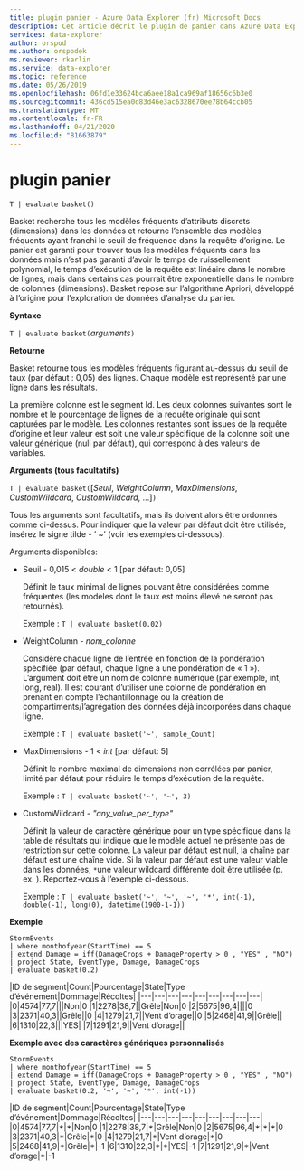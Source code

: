 ```yaml
---
title: plugin panier - Azure Data Explorer (fr) Microsoft Docs
description: Cet article décrit le plugin de panier dans Azure Data Explorer.
services: data-explorer
author: orspod
ms.author: orspodek
ms.reviewer: rkarlin
ms.service: data-explorer
ms.topic: reference
ms.date: 05/26/2019
ms.openlocfilehash: 06fd1e33624bca6aee18a1ca969af18656c6b3e0
ms.sourcegitcommit: 436cd515ea0d83d46e3ac6328670ee78b64ccb05
ms.translationtype: MT
ms.contentlocale: fr-FR
ms.lasthandoff: 04/21/2020
ms.locfileid: "81663879"
---
```

# <a name="basket-plugin"></a>plugin panier

```kusto
T | evaluate basket()
```

Basket recherche tous les modèles fréquents d’attributs discrets (dimensions) dans les données et retourne l’ensemble des modèles fréquents ayant franchi le seuil de fréquence dans la requête d’origine. Le panier est garanti pour trouver tous les modèles fréquents dans les données mais n’est pas garanti d’avoir le temps de ruissellement polynomial, le temps d’exécution de la requête est linéaire dans le nombre de lignes, mais dans certains cas pourrait être exponentielle dans le nombre de colonnes (dimensions). Basket repose sur l’algorithme Apriori, développé à l’origine pour l’exploration de données d’analyse du panier.

**Syntaxe**

`T | evaluate basket(`*arguments*`)`

**Retourne**

Basket retourne tous les modèles fréquents figurant au-dessus du seuil de taux (par défaut : 0,05) des lignes. Chaque modèle est représenté par une ligne dans les résultats.

La première colonne est le segment Id. Les deux colonnes suivantes sont le nombre et le pourcentage de lignes de la requête originale qui sont capturées par le modèle. Les colonnes restantes sont issues de la requête d’origine et leur valeur est soit une valeur spécifique de la colonne soit une valeur générique (null par défaut), qui correspond à des valeurs de variables.

**Arguments (tous facultatifs)**

`T | evaluate basket(`[*Seuil*, *WeightColumn*, *MaxDimensions*, *CustomWildcard*, *CustomWildcard*, ...]`)`

Tous les arguments sont facultatifs, mais ils doivent alors être ordonnés comme ci-dessus. Pour indiquer que la valeur par défaut doit être utilisée, insérez le signe tilde - ’ ~’ (voir les exemples ci-dessous).

Arguments disponibles:

* Seuil - 0,015 < *double* < 1 [par défaut: 0,05]

    Définit le taux minimal de lignes pouvant être considérées comme fréquentes (les modèles dont le taux est moins élevé ne seront pas retournés).
    
    Exemple : `T | evaluate basket(0.02)`

* WeightColumn - *nom_colonne*

    Considère chaque ligne de l’entrée en fonction de la pondération spécifiée (par défaut, chaque ligne a une pondération de « 1 »). L’argument doit être un nom de colonne numérique (par exemple, int, long, real). Il est courant d’utiliser une colonne de pondération en prenant en compte l’échantillonnage ou la création de compartiments/l’agrégation des données déjà incorporées dans chaque ligne.
    
    Exemple : `T | evaluate basket('~', sample_Count)`

* MaxDimensions - 1 < *int* [par défaut: 5]

    Définit le nombre maximal de dimensions non corrélées par panier, limité par défaut pour réduire le temps d’exécution de la requête.

    Exemple : `T | evaluate basket('~', '~', 3)`

* CustomWildcard - *"any_value_per_type"*

    Définit la valeur de caractère générique pour un type spécifique dans la table de résultats qui indique que le modèle actuel ne présente pas de restriction sur cette colonne.
    La valeur par défaut est null, la chaîne par défaut est une chaîne vide. Si la valeur par défaut est une valeur viable dans les données, `*`une valeur wildcard différente doit être utilisée (p. ex. ).
    Reportez-vous à l’exemple ci-dessous.

    Exemple : `T | evaluate basket('~', '~', '~', '*', int(-1), double(-1), long(0), datetime(1900-1-1))`

**Exemple**

```kusto
StormEvents 
| where monthofyear(StartTime) == 5
| extend Damage = iff(DamageCrops + DamageProperty > 0 , "YES" , "NO")
| project State, EventType, Damage, DamageCrops
| evaluate basket(0.2)
```

|ID de segment|Count|Pourcentage|State|Type d’événement|Dommage|Récoltes|
|---|---|---|---|---|---|---|---|---|
|0|4574|77,7|||Non|0
|1|2278|38,7||Grêle|Non|0
|2|5675|96,4||||0
|3|2371|40,3||Grêle||0
|4|1279|21,7||Vent d’orage||0
|5|2468|41,9||Grêle||
|6|1310|22,3|||YES|
|7|1291|21,9||Vent d’orage||

**Exemple avec des caractères génériques personnalisés**

```kusto
StormEvents 
| where monthofyear(StartTime) == 5
| extend Damage = iff(DamageCrops + DamageProperty > 0 , "YES" , "NO")
| project State, EventType, Damage, DamageCrops
| evaluate basket(0.2, '~', '~', '*', int(-1))
```

|ID de segment|Count|Pourcentage|State|Type d’événement|Dommage|Récoltes|
|---|---|---|---|---|---|---|---|---|
|0|4574|77,7|\*|\*|Non|0
|1|2278|38,7|\*|Grêle|Non|0
|2|5675|96,4|\*|\*|\*|0
|3|2371|40,3|\*|Grêle|\*|0
|4|1279|21,7|\*|Vent d’orage|\*|0
|5|2468|41,9|\*|Grêle|\*|-1
|6|1310|22,3|\*|\*|YES|-1
|7|1291|21,9|\*|Vent d’orage|\*|-1
